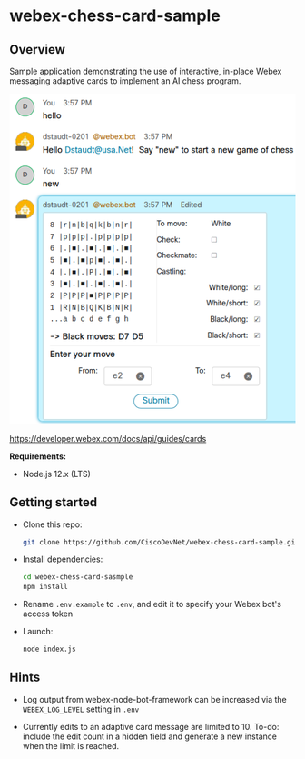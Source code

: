 # webex-chess-card-sample

## Overview

Sample application demonstrating the use of interactive, in-place Webex messaging adaptive cards to implement an AI chess program.

![chess bot](images/chess_bot.png)

https://developer.webex.com/docs/api/guides/cards

**Requirements:**

* Node.js 12.x (LTS)

## Getting started

* Clone this repo:

    ```bash
    git clone https://github.com/CiscoDevNet/webex-chess-card-sample.git
    ```

* Install dependencies:

    ```bash
    cd webex-chess-card-sasmple
    npm install
    ```

* Rename `.env.example` to `.env`, and edit it to specify your Webex bot's access token

* Launch:

    ```bash
    node index.js
    ```

## Hints

* Log output from webex-node-bot-framework can be increased via the `WEBEX_LOG_LEVEL` setting in `.env`

* Currently edits to an adaptive card message are limited to 10.  To-do: include the edit count in a hidden field and generate a new instance when the limit is reached.